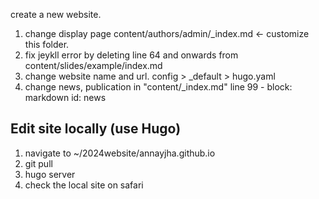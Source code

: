 create a new website. 
1. change display page 
    content/authors/admin/_index.md <- customize this folder. 
2. fix jeykll error by deleting line 64 and onwards from content/slides/example/index.md
3. change website name and url. 
    config > _default > hugo.yaml 
4. change news, publication in "content/_index.md"
line 99   - block: markdown
    id: news


## Edit site locally (use Hugo)
1. navigate to ~/2024website/annayjha.github.io
2. git pull 
3. hugo server 
4. check the local site on safari

